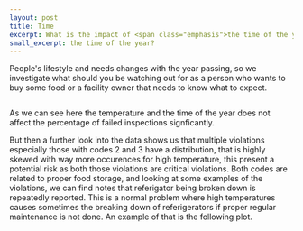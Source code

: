 ```yaml
---
layout: post
title: Time
excerpt: What is the impact of <span class="emphasis">the time of the year</span>?
small_excerpt: the time of the year?
---
```


People's lifestyle and needs changes with the year passing, so we investigate what should you be watching out for as a person who wants to buy some food or a facility owner that needs to know what to expect.

<div class="column">
<div class="wrapperDoughnut" id="cherry"></div>
</div>

<div class="column">
<div class="wrapperDoughnut" id="car"></div>
</div>

As we can see here the temperature and the time of the year does not affect the percentage of failed inspections signficantly.

But then a further look into the data shows us that multiple violations especially those with codes 2 and 3 have a distribution, that is highly skewed with way more occurences for high temperature, this present a potential risk as both those violations are critical violations. Both codes are related to proper food storage, and looking at some examples of the violations, we can find notes that referigator being broken down is repeatedly reported. This is a normal problem where high temperatures causes sometimes the breaking down of referigerators if proper regular maintenance is not done. An example of that is the following plot.

<div class="column">
<div class="wrapperDoughnut" id="timeline-chart"></div>
</div>

<!-- JS -->
<script src="https://code.jquery.com/jquery-3.4.1.min.js" integrity="sha256-CSXorXvZcTkaix6Yvo6HppcZGetbYMGWSFlBw8HfCJo=" crossorigin="anonymous"></script>
<script src="https://cdn.jsdelivr.net/npm/apexcharts"></script>
<script>
    function generate_plot() {
      var options = {
            chart: {
                height: 350,
                type: 'bar',
            },
            plotOptions: {
                bar: {
                    dataLabels: {
                        position: 'top', // top, center, bottom
                    },
                }
            },
            dataLabels: {
                enabled: true,
                formatter: function (val) {
                    return val + "%";
                },
                offsetY: -20,
                style: {
                    fontSize: '12px',
                    colors: ["#304758"]
                }
            },
            series: [{
                name: 'Violation percentage',
                data: [19.0, 20.0, 20.0, 20.0, 19.0, 20.0, 20.0, 20.0, 20.0, 19.0, 18.0, 16.0]
            }],
            xaxis: {
                categories: ["Jan", "Feb", "Mar", "Apr", "May", "Jun", "Jul", "Aug", "Sep", "Oct", "Nov", "Dec"],
                position: 'top',
                labels: {
                    offsetY: -18,
                },
                axisBorder: {
                    show: false
                },
                axisTicks: {
                    show: false
                },
                crosshairs: {
                    fill: {
                        type: 'gradient',
                        gradient: {
                            colorFrom: '#D8E3F0',
                            colorTo: '#BED1E6',
                            stops: [0, 100],
                            opacityFrom: 0.4,
                            opacityTo: 0.5,
                        }
                    }
                },
                tooltip: {
                    enabled: true,
                    offsetY: -35,
                }
            },
            fill: {
                gradient: {
                    shade: 'light',
                    type: "horizontal",
                    shadeIntensity: 0.25,
                    gradientToColors: undefined,
                    inverseColors: true,
                    opacityFrom: 1,
                    opacityTo: 1,
                    stops: [50, 0, 100, 100]
                },
            },
            yaxis: {
                axisBorder: {
                    show: false
                },
                axisTicks: {
                    show: false,
                },
                labels: {
                    show: false,
                    formatter: function (val) {
                        return val + "%";
                    }
                }
            },
            title: {
                text: 'Percentage of failed inspections in every month from 2010-2019',
                floating: true,
                offsetY: 320,
                align: 'center',
                style: {
                    color: '#444'
                }
            },
        };
        var chart = new ApexCharts(
            document.querySelector("#cherry"),
            options
        );
        chart.render();
    }
        function plot_temp() {
            var options = {
                    chart: {
                        height: 350,
                        type: 'bar',
                    },
                    plotOptions: {
                        bar: {
                            dataLabels: {
                                position: 'top', // top, center, bottom
                            },
                        }
                    },
                    dataLabels: {
                        enabled: true,
                        formatter: function (val) {
                            return val + "°C";
                        },
                        offsetY: -20,
                        style: {
                            fontSize: '12px',
                            colors: ["#304758"]
                        }
                    },
                    series: [{
                        name: 'Temperature',
                        data: [30.72, 34.43, 46.84, 58.72, 70.94, 80.41, 85.0, 82.92, 75.93, 62.94, 47.61, 36.76]
                    }],
                    xaxis: {
                        categories: ["Jan", "Feb", "Mar", "Apr", "May", "Jun", "Jul", "Aug", "Sep", "Oct", "Nov", "Dec"],
                        position: 'top',
                        labels: {
                            offsetY: -18,
                        },
                        axisBorder: {
                            show: false
                        },
                        axisTicks: {
                            show: false
                        },
                        crosshairs: {
                            fill: {
                                type: 'gradient',
                                gradient: {
                                    colorFrom: '#D8E3F0',
                                    colorTo: '#BED1E6',
                                    stops: [0, 100],
                                    opacityFrom: 0.4,
                                    opacityTo: 0.5,
                                }
                            }
                        },
                        tooltip: {
                            enabled: true,
                            offsetY: -35,
                        }
                    },
                    fill: {
                        gradient: {
                            shade: 'light',
                            type: "horizontal",
                            shadeIntensity: 0.25,
                            gradientToColors: undefined,
                            inverseColors: true,
                            opacityFrom: 1,
                            opacityTo: 1,
                            stops: [50, 0, 100, 100]
                        },
                        colors: ['#730000']
                    },
                    yaxis: {
                        axisBorder: {
                            show: false
                        },
                        axisTicks: {
                            show: false,
                        },
                        labels: {
                            show: false,
                            formatter: function (val) {
                                return val + "°C";
                            },
                        },
                    },
                    title: {
                        text: 'Average maximum temperature by month from 2010-2019',
                        floating: true,
                        offsetY: 320,
                        align: 'center',
                        style: {
                            color: '#444'
                        }
                    },
                };
                var chart = new ApexCharts(
                    document.querySelector("#car"),
                    options
                );
                chart.render();
            }
            function plot_hist()
            {
                var options = {
                    chart: {
                        type: "histogram",
                        height: 380,
                        foreColor: "#999",
                        events: {
                        dataPointSelection: function(e, chart,opts) {
                            var arraySelected = []
                            opts.selectedDataPoints.map((selectedIndex) => {
                            selectedIndex.map((s) => {
                                arraySelected.push(chart.w.globals.series[0][s])
                            })
                            });
                            arraySelected = arraySelected.reduce((acc, curr) => acc + curr, 0)                                        
                            document.querySelector("#selected-count").innerHTML = arraySelected
                        }
                        }
                    },
                    plotOptions: {
                        bar: {
                        dataLabels: {
                            enabled: false
                        }
                        }
                    },
                    series: [{
                        name: "#Occurences",
                        data: [190, 419, 386, 395, 564, 832, 1207, 68]
                    }],
                    states: {
                        active: {
                        allowMultipleDataPointsSelection: true
                        }
                    },
                    xaxis: {
                        categories: ['20-30°C', '30-40°C', '40-50°C', '50-60°C', '60-70°C', '70-80°C', '80-90°C', '90-100°C'],
                        axisBorder: {
                        show: false
                        },
                        axisTicks: {
                        show: false
                        }
                    },
                    yaxis: {
                        tickAmount: 4,
                        labels: {
                        offsetX: -5,
                        offsetY: -5
                        },
                    },
                    tooltip: {
                        x: {
                        format: "dd MMM yyyy"
                        },
                    },
                    title: {
                        text: 'Histogram of temperature distribution over violations of code 2',
                        floating: true,
                        offsetY: 320,
                        align: 'center',
                        style: {
                            color: '#444'
                        }
                    },
                };
                var chart = new ApexCharts(document.querySelector("#timeline-chart"), options);
                chart.render();
            }
    generate_plot()
    plot_temp()
    plot_hist()
</script>